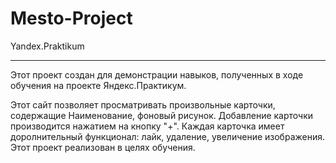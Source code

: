 
# Mesto-Project
Yandex.Praktikum   

____
Этот проект создан для демонстрации навыков, полученных в ходе обучения на проекте Яндекс.Практикум.    

Этот сайт позволяет просматривать произвольные карточки, содержащие Наименование, фоновый рисунок. Добавление карточки производится нажатием на кнопку "+". Каждая карточка имеет доролнительный функционал: лайк, удаление, увеличение изображения.    
Этот проект реализован в целях обучения.    
